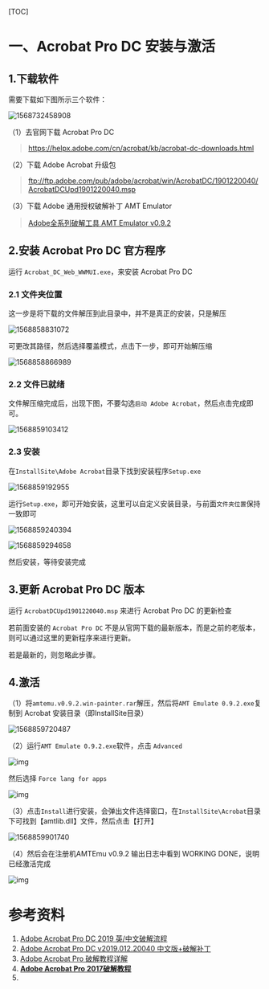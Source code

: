 [TOC]







# 一、Acrobat Pro DC 安装与激活

## 1.下载软件

需要下载如下图所示三个软件：

![1568732458908](./images/1568732458908.png)





（1）去官网下载 Acrobat Pro DC 

> https://helpx.adobe.com/cn/acrobat/kb/acrobat-dc-downloads.html



（2）下载 Adobe Acrobat 升级包

> ftp://ftp.adobe.com/pub/adobe/acrobat/win/AcrobatDC/1901220040/AcrobatDCUpd1901220040.msp



（3）下载 Adobe 通用授权破解补丁 AMT Emulator

> [Adobe全系列破解工具 AMT Emulator v0.9.2](https://www.nocmd.com/889.html)





## 2.安装 Acrobat Pro DC 官方程序

运行 `Acrobat_DC_Web_WWMUI.exe`，来安装 Acrobat Pro DC 

### 2.1 文件夹位置

这一步是将下载的文件解压到此目录中，并不是真正的安装，只是解压

![1568858831072](./images/1568858831072.png)





可更改其路径，然后选择覆盖模式，点击下一步，即可开始解压缩

![1568858866989](./images/1568858866989.png)









### 2.2 文件已就绪

文件解压缩完成后，出现下图，不要勾选`启动 Adobe Acrobat`，然后点击完成即可。



![1568859103412](./images/1568859103412.png)



### 2.3 安装

在`InstallSite\Adobe Acrobat`目录下找到安装程序`Setup.exe`

![1568859192955](./images/1568859192955.png)



运行`Setup.exe`，即可开始安装，这里可以自定义安装目录，与前面`文件夹位置`保持一致即可

![1568859240394](./images/1568859240394.png)





![1568859294658](./images/1568859294658.png)



然后安装，等待安装完成





## 3.更新 Acrobat Pro DC 版本

运行 `AcrobatDCUpd1901220040.msp` 来进行 Acrobat Pro DC 的更新检查

若前面安装的 `Acrobat Pro DC` 不是从官网下载的最新版本，而是之前的老版本，则可以通过这里的更新程序来进行更新。

若是最新的，则忽略此步骤。





## 4.激活

（1）将`amtemu.v0.9.2.win-painter.rar`解压，然后将`AMT Emulate 0.9.2.exe`复制到 Acrobat 安装目录（即InstallSite目录）

![1568859720487](./images/1568859720487.png)



（2）运行`AMT Emulate 0.9.2.exe`软件，点击 `Advanced`

![img](./images/20171114221148578.png)



然后选择 `Force lang for apps `

![img](./images/20171114221254678.png)







（3）点击`Install`进行安装，会弹出文件选择窗口，在`InstallSite\Acrobat`目录下可找到【amtlib.dll】文件，然后点击【打开】

![1568859901740](./images/1568859901740.png)



（4）然后会在注册机AMTEmu v0.9.2 输出日志中看到 WORKING DONE，说明已经激活完成

![img](./images/20171114221811360.png)











# 参考资料

1. [Adobe Acrobat Pro DC 2019 英/中文破解流程](https://blog.51cto.com/felixgzf/2311242)
2. [Adobe Acrobat Pro DC v2019.012.20040 中文版+破解补丁](https://www.nocmd.com/1697.html)
3. [Adobe Acrobat Pro 破解教程详解](https://blog.csdn.net/xiaomengzi_16/article/details/90174126)
4. [**Adobe Acrobat Pro 2017破解教程**](https://blog.csdn.net/xintingandzhouyang/article/details/82558235)
5. 









